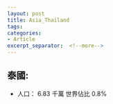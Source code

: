 ```yaml
---
layout: post
title: Asia_Thailand
tags: 
categories:
- Article
excerpt_separator:  <!--more-->
---
```

## 泰國:
- 人口： 6.83 千萬 世界佔比 0.8%